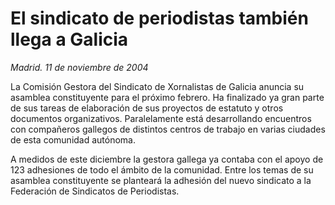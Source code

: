 # El sindicato de periodistas también llega a Galicia

*Madrid. 11 de noviembre de 2004*

La Comisión Gestora del Sindicato de Xornalistas de Galicia anuncia su asamblea constituyente para el próximo febrero. Ha finalizado ya gran parte de sus tareas de elaboración de sus proyectos de estatuto y otros documentos organizativos. Paralelamente está desarrollando encuentros con compañeros gallegos de distintos centros de trabajo en varias ciudades de esta comunidad autónoma.

A medidos de este diciembre la gestora gallega ya contaba con el apoyo de 123 adhesiones de todo el ámbito de la comunidad. Entre los temas de su asamblea constituyente se planteará la adhesión del nuevo sindicato a la Federación de Sindicatos de Periodistas.
